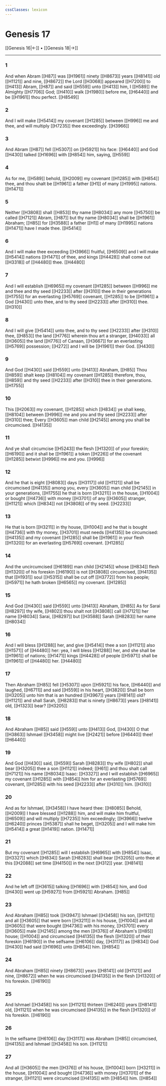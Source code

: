 ```yaml
---
cssClasses: lexicon
---
```

# Genesis 17

[[Genesis 16|←]] • [[Genesis 18|→]]

---

### 1
And when Abram [[H87]] was [[H1961]] ninety [[H8673]] years [[H8141]] old [[H1121]] and nine, [[H8672]] the Lord [[H3068]] appeared [[H7200]] to [[H413]] Abram, [[H87]] and said [[H559]] unto [[H413]] him, I [[H589]] the Almighty [[H7706]] God; [[H410]] walk [[H1980]] before me, [[H6440]] and be [[H1961]] thou perfect. [[H8549]]

### 2
And I will make [[H5414]] my covenant [[H1285]] between [[H996]] me and thee, and will multiply [[H7235]] thee exceedingly. [[H3966]]

### 3
And Abram [[H87]] fell [[H5307]] on [[H5921]] his face: [[H6440]] and God [[H430]] talked [[H1696]] with [[H854]] him, saying, [[H559]]

### 4
As for me, [[H589]] behold, [[H2009]] my covenant [[H1285]] with [[H854]] thee, and thou shalt be [[H1961]] a father [[H1]] of many [[H1995]] nations. [[H1471]]

### 5
Neither [[H3808]]  shall [[H853]] thy name [[H8034]] any more [[H5750]] be called [[H7121]] Abram, [[H87]] but thy name [[H8034]] shall be [[H1961]] Abraham; [[H85]] for [[H3588]] a father [[H1]] of many [[H1995]] nations [[H1471]] have I made thee. [[H5414]]

### 6
And I will make thee exceeding [[H3966]] fruitful, [[H6509]] and I will make [[H5414]] nations [[H1471]] of thee, and kings [[H4428]] shall come out [[H3318]] of [[H4480]] thee. [[H4480]]

### 7
And I will establish [[H6965]] my covenant [[H1285]] between [[H996]] me and thee and thy seed [[H2233]] after [[H310]] thee in their generations [[H1755]] for an everlasting [[H5769]] covenant, [[H1285]] to be [[H1961]] a God [[H430]] unto thee, and to thy seed [[H2233]] after [[H310]] thee. [[H310]]

### 8
And I will give [[H5414]] unto thee, and to thy seed [[H2233]] after [[H310]]  thee, [[H853]] the land [[H776]] wherein thou art a stranger, [[H4033]] all [[H3605]] the land [[H776]] of Canaan, [[H3667]] for an everlasting [[H5769]] possession; [[H272]] and I will be [[H1961]] their God. [[H430]]

### 9
And God [[H430]] said [[H559]] unto [[H413]] Abraham, [[H85]] Thou [[H859]] shalt keep [[H8104]] my covenant [[H1285]] therefore, thou, [[H859]] and thy seed [[H2233]] after [[H310]] thee in their generations. [[H1755]]

### 10
This [[H2063]] my covenant, [[H1285]] which [[H834]] ye shall keep, [[H8104]] between [[H996]] me and you and thy seed [[H2233]] after [[H310]] thee; Every [[H3605]] man child [[H2145]] among you shall be circumcised. [[H4135]]

### 11
And ye shall circumcise [[H5243]] the flesh [[H1320]] of your foreskin; [[H6190]] and it shall be [[H1961]] a token [[H226]] of the covenant [[H1285]] betwixt [[H996]] me and you. [[H996]]

### 12
And he that is eight [[H8083]] days [[H3117]] old [[H1121]] shall be circumcised [[H4135]] among you, every [[H3605]] man child [[H2145]] in your generations, [[H1755]] he that is born [[H3211]] in the house, [[H1004]] or bought [[H4736]] with money [[H3701]] of any [[H3605]] stranger, [[H1121]] which [[H834]] not [[H3808]] of thy seed. [[H2233]]

### 13
He that is born [[H3211]] in thy house, [[H1004]] and he that is bought [[H4736]] with thy money, [[H3701]] must needs [[H4135]] be circumcised: [[H4135]] and my covenant [[H1285]] shall be [[H1961]] in your flesh [[H1320]] for an everlasting [[H5769]] covenant. [[H1285]]

### 14
And the uncircumcised [[H6189]] man child [[H2145]] whose [[H834]] flesh [[H1320]] of his foreskin [[H6190]] is not [[H3808]] circumcised, [[H4135]] that [[H1931]] soul [[H5315]] shall be cut off [[H3772]] from his people; [[H5971]] he hath broken [[H6565]] my covenant. [[H1285]]

### 15
And God [[H430]] said [[H559]] unto [[H413]] Abraham, [[H85]] As for Sarai [[H8297]] thy wife, [[H802]] thou shalt not [[H3808]] call [[H7121]] her name [[H8034]] Sarai, [[H8297]] but [[H3588]] Sarah [[H8283]] her name [[H8034]]

### 16
And I will bless [[H1288]] her, and give [[H5414]] thee a son [[H1121]] also [[H1571]] of [[H4480]] her: yea, I will bless [[H1288]] her, and she shall be [[H1961]] of nations; [[H1471]] kings [[H4428]] of people [[H5971]] shall be [[H1961]] of [[H4480]] her. [[H4480]]

### 17
Then Abraham [[H85]] fell [[H5307]] upon [[H5921]] his face, [[H6440]] and laughed, [[H6711]] and said [[H559]] in his heart, [[H3820]] Shall be born [[H3205]] unto him that is an hundred [[H3967]] years [[H8141]] old? [[H1121]] and shall Sarah, [[H8283]] that is ninety [[H8673]] years [[H8141]] old, [[H1323]] bear? [[H3205]]

### 18
And Abraham [[H85]] said [[H559]] unto [[H413]] God, [[H430]] O that [[H3863]] Ishmael [[H3458]] might live [[H2421]] before [[H6440]] thee! [[H6440]]

### 19
And God [[H430]] said, [[H559]] Sarah [[H8283]] thy wife [[H802]] shall bear [[H3205]] thee a son [[H1121]] indeed; [[H61]] and thou shalt call [[H7121]] his name [[H8034]] Isaac: [[H3327]] and I will establish [[H6965]] my covenant [[H1285]] with [[H854]] him for an everlasting [[H5769]] covenant, [[H1285]] with his seed [[H2233]] after [[H310]] him. [[H310]]

### 20
And as for Ishmael, [[H3458]] I have heard thee: [[H8085]] Behold, [[H2009]] I have blessed [[H1288]] him, and will make him fruitful, [[H6509]] and will multiply [[H7235]] him exceedingly; [[H3966]] twelve [[H6240]] princes [[H5387]] shall he beget, [[H3205]] and I will make him [[H5414]] a great [[H1419]] nation. [[H1471]]

### 21
But my covenant [[H1285]] will I establish [[H6965]] with [[H854]] Isaac, [[H3327]] which [[H834]] Sarah [[H8283]] shall bear [[H3205]] unto thee at this [[H2088]] set time [[H4150]] in the next [[H312]] year. [[H8141]]

### 22
And he left off [[H3615]] talking [[H1696]] with [[H854]] him, and God [[H430]] went up [[H5927]] from [[H5921]] Abraham. [[H85]]

### 23
And Abraham [[H85]] took [[H3947]] Ishmael [[H3458]] his son, [[H1121]] and all [[H3605]] that were born [[H3211]] in his house, [[H1004]] and all [[H3605]] that were bought [[H4736]] with his money, [[H3701]] every [[H3605]] male [[H2145]] among the men [[H376]] of Abraham's [[H85]] house; [[H1004]] and circumcised [[H4135]] the flesh [[H1320]] of their foreskin [[H6190]] in the selfsame [[H6106]] day, [[H3117]] as [[H834]] God [[H430]] had said [[H1696]] unto [[H854]] him. [[H854]]

### 24
And Abraham [[H85]] ninety [[H8673]] years [[H8141]] old [[H1121]] and nine, [[H8672]] when he was circumcised [[H4135]] in the flesh [[H1320]] of his foreskin. [[H6190]]

### 25
And Ishmael [[H3458]] his son [[H1121]] thirteen [[H6240]] years [[H8141]] old, [[H1121]] when he was circumcised [[H4135]] in the flesh [[H1320]] of his foreskin. [[H6190]]

### 26
In the selfsame [[H6106]] day [[H3117]] was Abraham [[H85]] circumcised, [[H4135]] and Ishmael [[H3458]] his son. [[H1121]]

### 27
And all [[H3605]] the men [[H376]] of his house, [[H1004]] born [[H3211]] in the house, [[H1004]] and bought [[H4736]] with money [[H3701]] of the stranger, [[H1121]] were circumcised [[H4135]] with [[H854]] him. [[H854]]